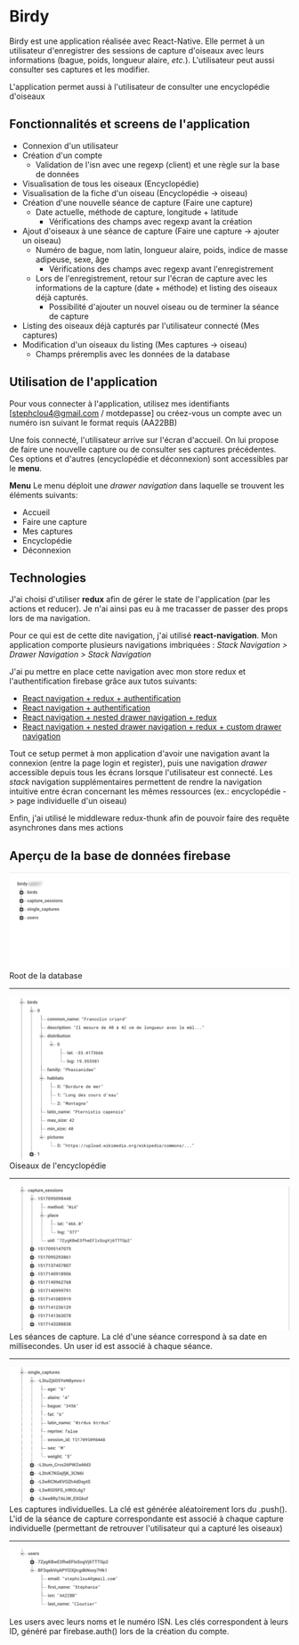 # Birdy

Birdy est une application réalisée avec React-Native. Elle permet à un utilisateur d'enregistrer des sessions de capture d'oiseaux avec leurs informations (bague, poids, longueur alaire, _etc._). L'utilisateur peut aussi consulter ses captures et les modifier.

L'application permet aussi à l'utilisateur de consulter une encyclopédie d'oiseaux

## Fonctionnalités et screens de l'application

* Connexion d'un utilisateur
* Création d'un compte
    * Validation de l'isn avec une regexp (client) et une règle sur la base de données
* Visualisation de tous les oiseaux (Encyclopédie)
* Visualisation de la fiche d'un oiseau (Encyclopédie -> oiseau)
* Création d'une nouvelle séance de capture (Faire une capture)
    * Date actuelle, méthode de capture, longitude + latitude
        * Vérifications des champs avec regexp avant la création
* Ajout d'oiseaux à une séance de capture (Faire une capture -> ajouter un oiseau)
    * Numéro de bague, nom latin, longueur alaire, poids, indice de masse adipeuse, sexe, âge
        * Vérifications des champs avec regexp avant l'enregistrement
    * Lors de l'enregistrement, retour sur l'écran de capture avec les informations de la capture (date + méthode) et listing des oiseaux déjà capturés.
        * Possibilité d'ajouter un nouvel oiseau ou de terminer la séance de capture
* Listing des oiseaux déjà capturés par l'utilisateur connecté (Mes captures)
* Modification d'un oiseaux du listing (Mes captures -> oiseau)
    * Champs préremplis avec les données de la database


## Utilisation de l'application
Pour vous connecter à l'application, utilisez mes identifiants [stephclou4@gmail.com / motdepasse] ou créez-vous un compte avec un numéro isn suivant le format requis (AA22BB)

Une fois connecté, l'utilisateur arrive sur l'écran d'accueil. On lui propose de faire une nouvelle capture ou de consulter ses captures précédentes. Ces options et d'autres (encyclopédie et déconnexion) sont accessibles par le **menu**.

**Menu**
Le menu déploit une *drawer navigation* dans laquelle se trouvent les éléments suivants:
* Accueil
* Faire une capture
* Mes captures
* Encyclopédie
* Déconnexion


## Technologies
J'ai choisi d'utiliser **redux** afin de gérer le state de l'application (par les actions et reducer). Je n'ai ainsi pas eu à me tracasser de passer des props lors de ma navigation. 

Pour ce qui est de cette dite navigation, j'ai utilisé **react-navigation**. Mon application comporte plusieurs navigations imbriquées :  *Stack Navigation > Drawer Navigation > Stack Navigation*

J'ai pu mettre en place cette navigation avec mon store redux et l'authentification firebase grâce aux tutos suivants:
* [React navigation + redux + authentification](https://hackernoon.com/a-comprehensive-guide-for-integrating-react-navigation-with-redux-including-authentication-flow-cb7b90611adf)
* [React navigation + authentification](https://medium.com/the-react-native-log/building-an-authentication-flow-with-react-navigation-fb5de2203b5c)
* [React navigation + nested drawer navigation + redux](https://shift.infinite.red/react-navigation-drawer-tutorial-a802fc3ee6dc)
* [React navigation + nested drawer navigation + redux + custom drawer navigation](https://shift.infinite.red/react-navigation-drawer-tutorial-part-2-9c382217ac6b)

Tout ce setup permet à mon application d'avoir une navigation avant la connexion (entre la page login et register), puis une navigation *drawer* accessible depuis tous les écrans lorsque l'utilisateur est connecté. Les *stack* navigation supplémentaires permettent de rendre la navigation intuitive entre écran concernant les mêmes ressources (ex.: encyclopédie -> page individuelle d'un oiseau)

Enfin, j'ai utilisé le middleware redux-thunk afin de pouvoir faire des requête asynchrones dans mes actions

## Aperçu de la base de données firebase
![alt text](https://github.com/stephecloutier/birdy/blob/master/apercu_firebase/root.png)
Root de la database

---

![alt text](https://github.com/stephecloutier/birdy/blob/master/apercu_firebase/birds.png)
Oiseaux de l'encyclopédie

---

![alt text](https://github.com/stephecloutier/birdy/blob/master/apercu_firebase/capture_sessions.png)
Les séances de capture. La clé d'une séance correspond à sa date en millisecondes. Un user id est associé à chaque séance.

---

![alt text](https://github.com/stephecloutier/birdy/blob/master/apercu_firebase/single_captures.png)
Les captures individuelles. La clé est générée aléatoirement lors du .push(). L'id de la séance de capture correspondante est associé à chaque capture individuelle (permettant de retrouver l'utilisateur qui a capturé les oiseaux)

---

![alt text](https://github.com/stephecloutier/birdy/blob/master/apercu_firebase/users.png)
Les users avec leurs noms et le numéro ISN. Les clés correspondent à leurs ID, généré par firebase.auth() lors de la création du compte.